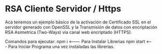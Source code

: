 # RSA Cliente Servidor / Https
Acá tenemos un ejemplo básico de la activación de Certificado SSL en el servidor generado con OpenSSL y la Transmisión de datos con encriptación RSA Asimetrica (Two-Ways)
via canal web encriptado (HTTPS).

Comandos para ejecutar:
npm i  <--- Para Instalar Librerias
npm start <--- Para Iniciar Programa una vez instaladas las librerias.

